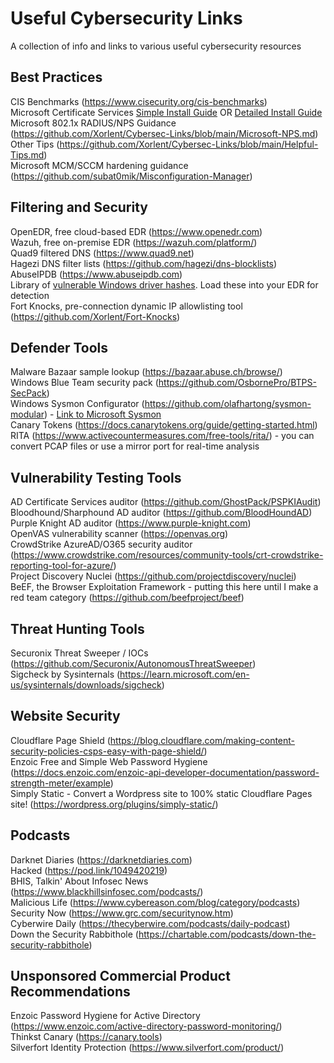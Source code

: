 # Useful Cybersecurity Links
A collection of info and links to various useful cybersecurity resources  
  
## Best Practices
CIS Benchmarks (https://www.cisecurity.org/cis-benchmarks)  
Microsoft Certificate Services [Simple Install Guide](https://sqldeep.com/how-to-install-and-configure-microsoft-certification-authority-ca-services/) OR [Detailed Install Guide](https://mjcb.io/blog/2020/03/09/certificate-authority-windows-server-2019/)  
Microsoft 802.1x RADIUS/NPS Guidance (https://github.com/Xorlent/Cybersec-Links/blob/main/Microsoft-NPS.md)  
Other Tips (https://github.com/Xorlent/Cybersec-Links/blob/main/Helpful-Tips.md)  
Microsoft MCM/SCCM hardening guidance (https://github.com/subat0mik/Misconfiguration-Manager)

## Filtering and Security
OpenEDR, free cloud-based EDR (https://www.openedr.com)  
Wazuh, free on-premise EDR (https://wazuh.com/platform/)  
Quad9 filtered DNS (https://www.quad9.net)  
Hagezi DNS filter lists (https://github.com/hagezi/dns-blocklists)  
AbuseIPDB (https://www.abuseipdb.com)   
Library of [vulnerable Windows driver hashes](https://github.com/magicsword-io/LOLDrivers).  Load these into your EDR for detection  
Fort Knocks, pre-connection dynamic IP allowlisting tool (https://github.com/Xorlent/Fort-Knocks)  

## Defender Tools
Malware Bazaar sample lookup (https://bazaar.abuse.ch/browse/)  
Windows Blue Team security pack (https://github.com/OsbornePro/BTPS-SecPack)  
Windows Sysmon Configurator (https://github.com/olafhartong/sysmon-modular) - [Link to Microsoft Sysmon](https://learn.microsoft.com/en-us/sysinternals/downloads/sysmon)  
Canary Tokens (https://docs.canarytokens.org/guide/getting-started.html)  
RITA (https://www.activecountermeasures.com/free-tools/rita/) - you can convert PCAP files or use a mirror port for real-time analysis  

## Vulnerability Testing Tools
AD Certificate Services auditor (https://github.com/GhostPack/PSPKIAudit)  
Bloodhound/Sharphound AD auditor (https://github.com/BloodHoundAD)  
Purple Knight AD auditor (https://www.purple-knight.com)  
OpenVAS vulnerability scanner (https://openvas.org)  
CrowdStrike AzureAD/O365 security auditor (https://www.crowdstrike.com/resources/community-tools/crt-crowdstrike-reporting-tool-for-azure/)  
Project Discovery Nuclei (https://github.com/projectdiscovery/nuclei)  
BeEF, the Browser Exploitation Framework - putting this here until I make a red team category (https://github.com/beefproject/beef)

## Threat Hunting Tools
Securonix Threat Sweeper / IOCs (https://github.com/Securonix/AutonomousThreatSweeper)  
Sigcheck by Sysinternals (https://learn.microsoft.com/en-us/sysinternals/downloads/sigcheck)  

## Website Security  
Cloudflare Page Shield (https://blog.cloudflare.com/making-content-security-policies-csps-easy-with-page-shield/)  
Enzoic Free and Simple Web Password Hygiene (https://docs.enzoic.com/enzoic-api-developer-documentation/password-strength-meter/example)  
Simply Static - Convert a Wordpress site to 100% static Cloudflare Pages site! (https://wordpress.org/plugins/simply-static/)  

## Podcasts
Darknet Diaries (https://darknetdiaries.com)  
Hacked (https://pod.link/1049420219)  
BHIS, Talkin' About Infosec News (https://www.blackhillsinfosec.com/podcasts/)  
Malicious Life (https://www.cybereason.com/blog/category/podcasts)  
Security Now (https://www.grc.com/securitynow.htm)  
Cyberwire Daily (https://thecyberwire.com/podcasts/daily-podcast)  
Down the Security Rabbithole (https://chartable.com/podcasts/down-the-security-rabbithole)  

## Unsponsored Commercial Product Recommendations
Enzoic Password Hygiene for Active Directory (https://www.enzoic.com/active-directory-password-monitoring/)  
Thinkst Canary (https://canary.tools)  
Silverfort Identity Protection (https://www.silverfort.com/product/)  
